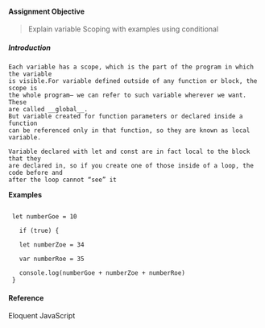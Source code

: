#### Assignment Objective
>Explain variable Scoping with examples using conditional

##### Introduction

    Each variable has a scope, which is the part of the program in which the variable 
    is visible.For variable defined outside of any function or block, the scope is
    the whole program— we can refer to such variable wherever we want. These
    are called __global__.
    But variable created for function parameters or declared inside a function
    can be referenced only in that function, so they are known as local variable.

    Variable declared with let and const are in fact local to the block that they
    are declared in, so if you create one of those inside of a loop, the code before and
    after the loop cannot “see” it

 **Examples**
 ```

  let numberGoe = 10

    if (true) {

    let numberZoe = 34

    var numberRoe = 35

    console.log(numberGoe + numberZoe + numberRoe)
  }
```

#### Reference
Eloquent JavaScript

